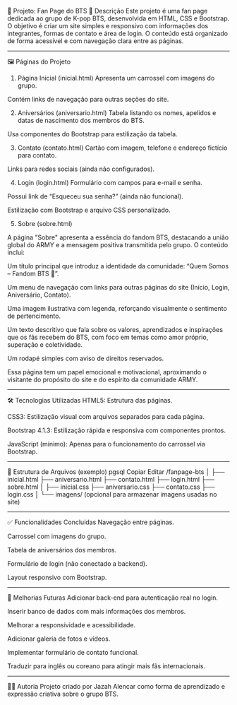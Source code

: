 📁 Projeto: Fan Page do BTS
🧾 Descrição
Este projeto é uma fan page dedicada ao grupo de K-pop BTS, desenvolvida em HTML, CSS e Bootstrap. O objetivo é criar um site simples e responsivo com informações dos integrantes, formas de contato e área de login. O conteúdo está organizado de forma acessível e com navegação clara entre as páginas.

___________________________________________________________________________________________________________________________________________________________________________________________________________________________

🖼️ Páginas do Projeto


1. Página Inicial (inicial.html)
Apresenta um carrossel com imagens do grupo.

Contém links de navegação para outras seções do site.

2. Aniversários (aniversario.html)
Tabela listando os nomes, apelidos e datas de nascimento dos membros do BTS.

Usa componentes do Bootstrap para estilização da tabela.

3. Contato (contato.html)
Cartão com imagem, telefone e endereço fictício para contato.

Links para redes sociais (ainda não configurados).

4. Login (login.html)
Formulário com campos para e-mail e senha.

Possui link de “Esqueceu sua senha?” (ainda não funcional).

Estilização com Bootstrap e arquivo CSS personalizado.


5. Sobre (sobre.html)

   
A página "Sobre" apresenta a essência do fandom BTS, destacando a união global do ARMY e a mensagem positiva transmitida pelo grupo. O conteúdo inclui:

Um título principal que introduz a identidade da comunidade: “Quem Somos – Fandom BTS 💜”.

Um menu de navegação com links para outras páginas do site (Início, Login, Aniversário, Contato).

Uma imagem ilustrativa com legenda, reforçando visualmente o sentimento de pertencimento.

Um texto descritivo que fala sobre os valores, aprendizados e inspirações que os fãs recebem do BTS, com foco em temas como amor próprio, superação e coletividade.

Um rodapé simples com aviso de direitos reservados.

Essa página tem um papel emocional e motivacional, aproximando o visitante do propósito do site e do espírito da comunidade ARMY.


___________________________________________________________________________________________________________________________________________________________________________________________________________________________


🛠️ Tecnologias Utilizadas
HTML5: Estrutura das páginas.

CSS3: Estilização visual com arquivos separados para cada página.

Bootstrap 4.1.3: Estilização rápida e responsiva com componentes prontos.

JavaScript (mínimo): Apenas para o funcionamento do carrossel via Bootstrap.

___________________________________________________________________________________________________________________________________________________________________________________________________________________________

📂 Estrutura de Arquivos (exemplo)
pgsql
Copiar
Editar
/fanpage-bts
│
├── inicial.html
├── aniversario.html
├── contato.html
├── login.html
├── sobre.html
│
├── inicial.css
├── aniversario.css
├── contato.css
├── login.css
│
└── imagens/ (opcional para armazenar imagens usadas no site)

___________________________________________________________________________________________________________________________________________________________________________________________________________________________


✅ Funcionalidades Concluídas
Navegação entre páginas.

Carrossel com imagens do grupo.

Tabela de aniversários dos membros.

Formulário de login (não conectado a backend).

Layout responsivo com Bootstrap.
___________________________________________________________________________________________________________________________________________________________________________________________________________________________


🚧 Melhorias Futuras
Adicionar back-end para autenticação real no login.

Inserir banco de dados com mais informações dos membros.

Melhorar a responsividade e acessibilidade.

Adicionar galeria de fotos e vídeos.

Implementar formulário de contato funcional.

Traduzir para inglês ou coreano para atingir mais fãs internacionais.
___________________________________________________________________________________________________________________________________________________________________________________________________________________________


👩‍💻 Autoria
Projeto criado por Jazah Alencar como forma de aprendizado e expressão criativa sobre o grupo BTS.
